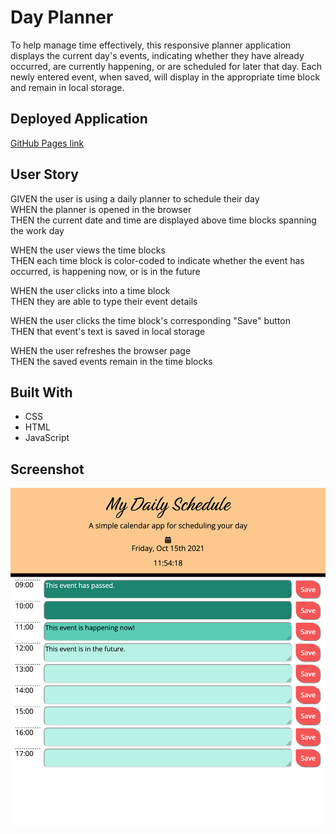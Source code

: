 # Day Planner

To help manage time effectively, this responsive planner application displays the current day's events, indicating whether they have already occurred, are currently happening, or are scheduled for later that day. Each newly entered event, when saved, will display in the appropriate time block and remain in local storage.

## Deployed Application

[GitHub Pages link](https://kayleriegerpatton.github.io/work-day-planner/)

## User Story

GIVEN the user is using a daily planner to schedule their day  
WHEN the planner is opened in the browser  
THEN the current date and time are displayed above time blocks spanning the work day

WHEN the user views the time blocks  
THEN each time block is color-coded to indicate whether the event has occurred, is happening now, or is in the future

WHEN the user clicks into a time block  
THEN they are able to type their event details

WHEN the user clicks the time block's corresponding "Save" button  
THEN that event's text is saved in local storage

WHEN the user refreshes the browser page  
THEN the saved events remain in the time blocks

## Built With

- CSS
- HTML
- JavaScript

## Screenshot

![Day planner with color-coded event time blocks and descriptions](assets/images/screenshots/day-planner-screenshot.png)
